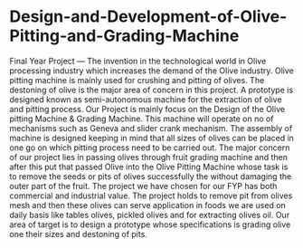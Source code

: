 # Design-and-Development-of-Olive-Pitting-and-Grading-Machine
Final Year Project
— The invention in the technological world in Olive processing industry which increases the demand of the Olive industry. Olive pitting machine is mainly used for crushing and pitting of olives. The destoning of olive is the major area of concern in this project. A prototype is designed known as semi-autonomous machine for the extraction of olive and pitting process. Our Project is mainly focus on the Design of the Olive pitting Machine & Grading Machine. 
This machine will operate on no of mechanisms such as Geneva and slider crank mechanism. The assembly of machine is designed keeping in mind that all sizes of olives can be placed in one go on which pitting process need to be carried out. The major concern of our project lies in passing olives through fruit grading machine and then after this put that passed Olive into the Olive Pitting Machine whose task is to remove the seeds or pits of olives successfully the without damaging the outer part of the fruit.
 The project we have chosen for our FYP has both commercial and industrial value. The project holds to remove pit from olives mesh and then these olives can serve application in foods we are used on daily basis like tables olives, pickled olives and for extracting olives oil. Our area of target is to design a prototype whose specifications is grading olive one their sizes and destoning of pits.
